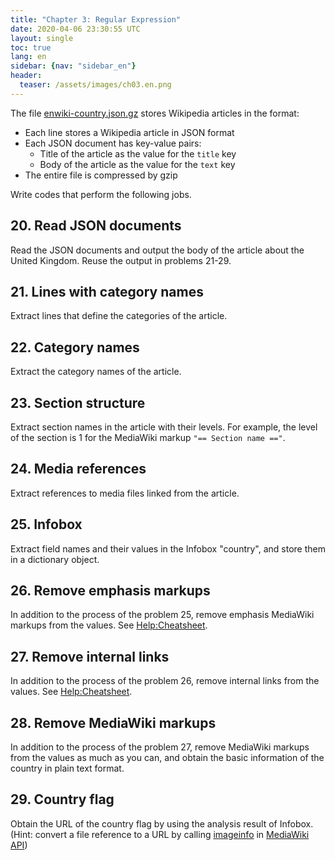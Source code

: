 ```yaml
---
title: "Chapter 3: Regular Expression"
date: 2020-04-06 23:30:55 UTC
layout: single
toc: true
lang: en
sidebar: {nav: "sidebar_en"}
header:
  teaser: /assets/images/ch03.en.png
---
```


The file [enwiki-country.json.gz](/data/enwiki-country.json.gz) stores Wikipedia articles in the format:

+ Each line stores a Wikipedia article in JSON format
+ Each JSON document has key-value pairs:
    + Title of the article as the value for the `title` key
    + Body of the article as the value for the `text` key
+ The entire file is compressed by gzip

Write codes that perform the following jobs.

## 20. Read JSON documents
Read the JSON documents and output the body of the article about the United Kingdom. Reuse the output in problems 21-29.

## 21. Lines with category names
Extract lines that define the categories of the article.

## 22. Category names
Extract the category names of the article.

## 23. Section structure
Extract section names in the article with their levels. For example, the level of the section is 1 for the MediaWiki markup `"== Section name =="`.

## 24. Media references
Extract references to media files linked from the article.

## 25. Infobox
Extract field names and their values in the Infobox "country", and store them in a dictionary object.

## 26. Remove emphasis markups
In addition to the process of the problem 25, remove emphasis MediaWiki markups from the values. See [Help:Cheatsheet](https://en.wikipedia.org/wiki/Help:Cheatsheet).

## 27. Remove internal links
In addition to the process of the problem 26, remove internal links from the values. See [Help:Cheatsheet](https://en.wikipedia.org/wiki/Help:Cheatsheet).

## 28. Remove MediaWiki markups
In addition to the process of the problem 27, remove MediaWiki markups from the values as much as you can, and obtain the basic information of the country in plain text format.

## 29. Country flag
Obtain the URL of the country flag by using the analysis result of Infobox. (Hint: convert a file reference to a URL by calling [imageinfo](https://www.mediawiki.org/wiki/API:Imageinfo) in [MediaWiki API](https://www.mediawiki.org/wiki/API:Main_page))

